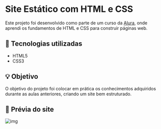 # Site Estático com HTML e CSS

Este projeto foi desenvolvido como parte de um curso da [Alura](https://www.alura.com.br/), onde aprendi os fundamentos de HTML e CSS para construir páginas web.

## 🚀 Tecnologias utilizadas

- HTML5
- CSS3

## 💡 Objetivo

O objetivo do projeto foi colocar em prática os conhecimentos adquiridos durante as aulas anteriores, criando um site bem estruturado.

## 📸 Prévia do site

![img](https://github.com/user-attachments/assets/944d5e31-1ca8-4058-83c4-1408a65a8f51)
